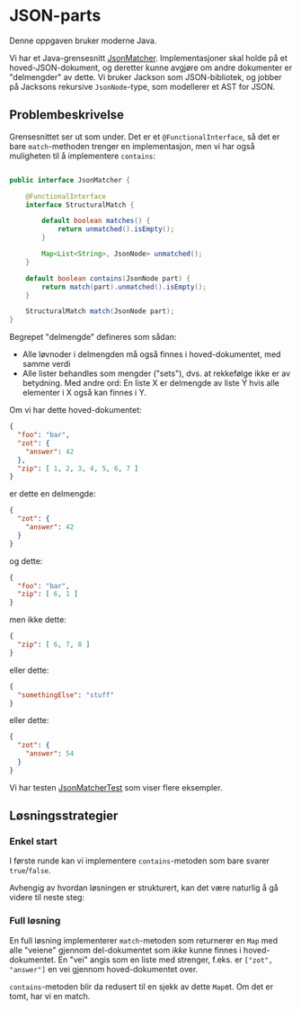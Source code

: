 # JSON-parts

Denne oppgaven bruker moderne Java.

Vi har et Java-grensesnitt [JsonMatcher](src/main/java/no/scienta/jsonparts/JsonMatcher.java).
Implementasjoner skal holde på et hoved-JSON-dokument, og deretter kunne avgjøre om andre
dokumenter er "delmengder" av dette.  Vi bruker Jackson som JSON-bibliotek, og jobber på Jacksons
rekursive `JsonNode`-type, som modellerer et AST for JSON. 

## Problembeskrivelse

Grensesnittet ser ut som under.  Det er et `@FunctionalInterface`, så det er bare `match`-methoden 
trenger en implementasjon, men vi har også muligheten til å implementere `contains`:

```java

public interface JsonMatcher {

    @FunctionalInterface
    interface StructuralMatch {

        default boolean matches() {
            return unmatched().isEmpty();
        }

        Map<List<String>, JsonNode> unmatched();
    }

    default boolean contains(JsonNode part) {
        return match(part).unmatched().isEmpty();
    }

    StructuralMatch match(JsonNode part);
}
```

Begrepet "delmengde" defineres som sådan: 

* Alle løvnoder i delmengden må også finnes i hoved-dokumentet, med samme verdi
* Alle lister behandles som mengder ("sets"), dvs. at rekkefølge ikke er 
  av betydning. Med andre ord: En liste X er delmengde av liste Y hvis alle
  elementer i X også kan finnes i Y.

Om vi har dette hoved-dokumentet:
```json
{
  "foo": "bar", 
  "zot": {
    "answer": 42
  },
  "zip": [ 1, 2, 3, 4, 5, 6, 7 ]
}
```
er dette en delmengde:
```json
{
  "zot": {
    "answer": 42
  }
}
```
og dette:
```json
{
  "foo": "bar", 
  "zip": [ 6, 1 ]
}
```
men ikke dette:
```json
{
  "zip": [ 6, 7, 8 ]
}
```
eller dette:
```json
{
  "somethingElse": "stuff"
}
```
eller dette:
```json
{
  "zot": {
    "answer": 54
  }
}
```
Vi har testen [JsonMatcherTest](src/test/java/no/scienta/jsonparts/JsonMatcherTest.java)
som viser flere eksempler. 

## Løsningsstrategier

### Enkel start

I første runde kan vi implementere `contains`-metoden som bare svarer 
`true`/`false`.

Avhengig av hvordan løsningen er strukturert, kan det være naturlig å gå
videre til neste steg: 

### Full løsning

En full løsning implementerer `match`-metoden som returnerer en `Map` med
alle "veiene" gjennom del-dokumentet som _ikke_ kunne finnes i hoved-dokumentet.
En "vei" angis som en liste med strenger, f.eks. er `["zot", "answer"]` en vei
gjennom hoved-dokumentet over.

`contains`-metoden blir da redusert til en sjekk av dette `Map`et.  Om det er
tomt, har vi en match.

